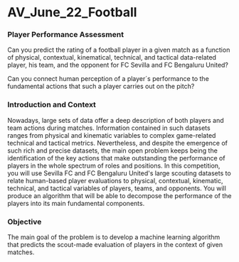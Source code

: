 # AV_June_22_Football

### Player Performance Assessment


Can you predict the rating of a football player in a given match as a function of physical, contextual, kinematical, technical, and tactical data-related player, his team, and the opponent for FC Sevilla and FC Bengaluru United?


Can you connect human perception of a player´s performance to the fundamental actions that such a player carries out on the pitch?




### Introduction and Context


Nowadays, large sets of data offer a deep description of both players and team actions during matches. Information contained in such datasets ranges from physical and kinematic variables to complex game-related technical and tactical metrics. Nevertheless, and despite the emergence of such rich and precise datasets, the main open problem keeps being the identification of the key actions that make outstanding the performance of players in the whole spectrum of roles and positions. In this competition, you will use Sevilla FC and FC Bengaluru United's large scouting datasets to relate human-based player evaluations to physical, contextual, kinematic, technical, and tactical variables of players, teams, and opponents. You will produce an algorithm that will be able to decompose the performance of the players into its main fundamental components.




### Objective

The main goal of the problem is to develop a machine learning algorithm that predicts the scout-made evaluation of players in the context of given matches.


